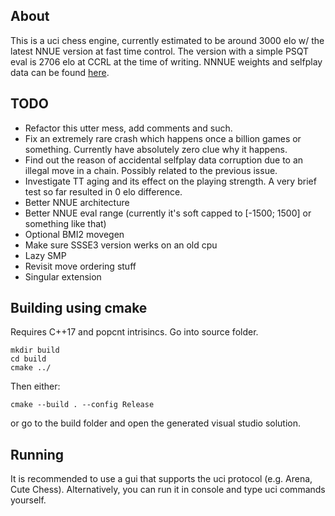 ## About
This is a uci chess engine, currently estimated to be around 3000 elo w/ the latest NNUE version at fast time control. The version with a simple PSQT eval is 2706 elo at CCRL at the time of writing. NNNUE weights and selfplay data can be found [here](https://huggingface.co/hrtdind).

## TODO
- Refactor this utter mess, add comments and such.
- Fix an extremely rare crash which happens once a billion games or something. 
Currently have absolutely zero clue why it happens.
- Find out the reason of accidental selfplay data corruption due to an illegal move in a chain.
Possibly related to the previous issue.
- Investigate TT aging and its effect on the playing strength. A very brief test so far resulted in 0 elo difference.
- Better NNUE architecture
- Better NNUE eval range (currently it's soft capped to [-1500; 1500] or something like that)
- Optional BMI2 movegen
- Make sure SSSE3 version werks on an old cpu
- Lazy SMP
- Revisit move ordering stuff
- Singular extension

## Building using cmake
Requires C++17 and popcnt intrisincs.
Go into source folder.
```
mkdir build
cd build
cmake ../
```
Then either:
```
cmake --build . --config Release
```
or go to the build folder and open the generated visual studio solution.

## Running
It is recommended to use a gui that supports the uci protocol (e.g. Arena, Cute Chess).
Alternatively, you can run it in console and type uci commands yourself.
